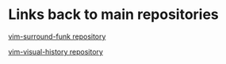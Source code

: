 # Links back to main repositories

[vim-surround-funk repository](https://github.com/Matt-A-Bennett/vim-surround-funk)

[vim-visual-history repository](https://github.com/Matt-A-Bennett/vim-visual-history)
